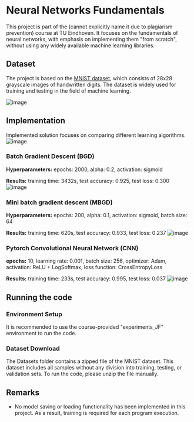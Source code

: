 # Neural Networks Fundamentals

This project is part of the (cannot explicitly name it due to plagiarism prevention) course at TU Eindhoven. It focuses on the fundamentals of neural networks, with emphasis on implementing them "from scratch", without using any widely available machine learning libraries.

## Dataset
The project is based on the [MNIST dataset](https://en.wikipedia.org/wiki/MNIST_database), which consists of 28x28 grayscale images of handwritten digits. The dataset is widely used for training and testing in the field of machine learning.

![image](https://github.com/user-attachments/assets/3f039fd6-9077-4cf3-93d0-e028f86c5b39)

## Implementation
Implemented solution focuses on comparing different learning algorithms.
![image](https://github.com/user-attachments/assets/0c40c5d5-d71f-48f9-b2c4-adb2b2627e51)

### Batch Gradient Descent (BGD)
**Hyperparameters:** epochs: 2000, alpha: 0.2, activation: sigmoid

**Results:** training time: 3432s, test accuracy: 0.925, test loss: 0.300
![image](https://github.com/user-attachments/assets/f85ab46c-eb12-47c1-b83b-a01107259282)

### Mini batch gradient descent (MBGD)
**Hyperparameters:** epochs: 200, alpha: 0.1, activation: sigmoid, batch size: 64

**Results:** training time: 620s, test accuracy: 0.933, test loss: 0.237
![image](https://github.com/user-attachments/assets/95f61edb-8e00-45c5-b5de-016f5a845888)

### Pytorch Convolutional Neural Network (CNN)
**epochs:** 10, learning rate: 0.001, batch size: 256, optimizer: Adam, activation: ReLU + LogSoftmax, loss function: CrossEntropyLoss

**Results:** training time: 233s, test accuracy: 0.995, test loss: 0.037
![image](https://github.com/user-attachments/assets/ed9e9866-016f-4d04-9604-4ee29effd7d0)



## Running the code
### Environment Setup
It is recommended to use the course-provided "experiments_JF" environment to run the code.

### Dataset Download
The Datasets folder contains a zipped file of the MNIST dataset. This dataset includes all samples without any division into training, testing, or validation sets. To run the code, please unzip the file manually.

## Remarks
- No model saving or loading functionality has been implemented in this project. As a result, training is required for each program execution.

